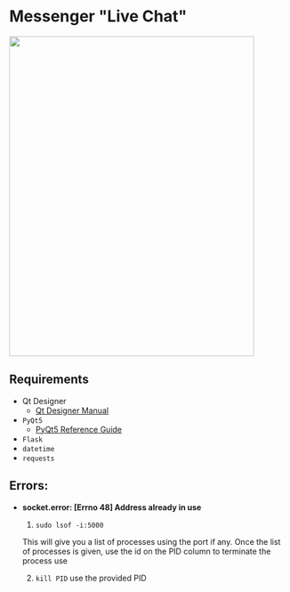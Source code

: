 # Messenger "Live Chat"

<img src="https://github.com/ElizaLo/Practice-Python/blob/master/Messenger%20LiveChat/MainWindow.png" width="440" height="575">

## Requirements

- Qt Designer
    - [Qt Designer Manual](https://doc-snapshots.qt.io/qt5-dev/qtdesigner-manual.html)
- `PyQt5`
    - [PyQt5 Reference Guide](https://www.riverbankcomputing.com/static/Docs/PyQt5/)
- `Flask`
- `datetime`
- `requests`

## Errors:
- **socket.error: [Errno 48] Address already in use**
    1. `sudo lsof -i:5000`
    
    This will give you a list of processes using the port if any. Once the list of processes is given, use the id on the PID column to terminate the process use
    
    2. `kill PID` use the provided PID
